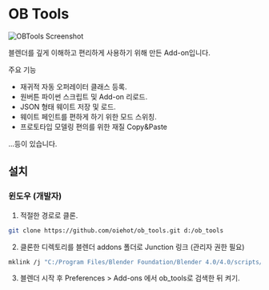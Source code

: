 # OB Tools

![](D:\ob_tools\images\20231209_ob_tools_screenshot.png "OBTools Screenshot")

블렌더를 깊게 이해하고 편리하게 사용하기 위해 만든 Add-on입니다.

주요 기능

* 재귀적 자동 오퍼레이터 클래스 등록.
* 원버튼 파이썬 스크립트 및 Add-on 리로드.
* JSON 형태 웨이트 저장 및 로드.
* 웨이트 페인트를 편하게 하기 위한 모드 스위칭.
* 프로토타입 모델링 편의를 위한 재질 Copy&Paste

...등이 있습니다.

## 설치

### 윈도우 (개발자)

1) 적절한 경로로 클론.

```sh
git clone https://github.com/oiehot/ob_tools.git d:/ob_tools
```

2) 클론한 디렉토리를 블렌더 addons 폴더로 Junction 링크 (관리자 권한 필요)

```sh
mklink /j "C:/Program Files/Blender Foundation/Blender 4.0/4.0/scripts/addons/ob_tools" "D:/ob_tools"
```

3) 블렌더 시작 후 Preferences > Add-ons 에서 ob_tools로 검색한 뒤 켜기.